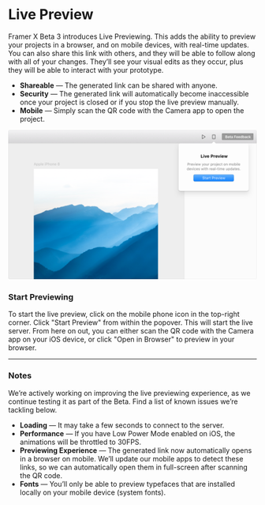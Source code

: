 # Live Preview

Framer X Beta 3 introduces Live Previewing. This adds the ability to preview your projects in a browser, and on mobile devices, with real-time updates. You can also share this link with others, and they will be able to follow along with all of your changes. They’ll see your visual edits as they occur, plus they will be able to interact with your prototype.

* **Shareable** — The generated link can be shared with anyone.
* **Security** — The generated link will automatically become inaccessible once your project is closed or if you stop the live preview manually.
* **Mobile** — Simply scan the QR code with the Camera app to open the project.

![](.gitbook/assets/live.png)

### Start Previewing

To start the live preview, click on the mobile phone icon in the top-right corner. Click "Start Preview" from within the popover. This will start the live server. From here on out, you can either scan the QR code with the Camera app on your iOS device, or click "Open in Browser" to preview in your browser.

---

### Notes

We’re actively working on improving the live previewing experience, as we continue testing it as part of the Beta. Find a list of known issues we’re tackling below.

* **Loading** — It may take a few seconds to connect to the server.
* **Performance** — If you have Low Power Mode enabled on iOS, the animations will be throttled to 30FPS.
* **Previewing Experience** — The generated link now automatically opens in a browser on mobile. We’ll update our mobile apps to detect these links, so we can automatically open them in full-screen after scanning the QR code.
* **Fonts** — You’ll only be able to preview typefaces that are installed locally on your mobile device \(system fonts\).

